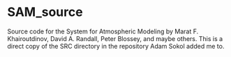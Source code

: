 # SAM_source
Source code for the System for Atmospheric Modeling by Marat F. Khairoutdinov, David A. Randall, Peter Blossey, and maybe others. This is a direct copy of the SRC directory in the repository Adam Sokol added me to. 
